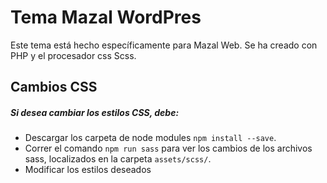 # Tema Mazal WordPres  

Este tema está hecho específicamente para Mazal Web.
Se ha creado con PHP y el procesador css Scss.

## Cambios CSS

##### Si desea cambiar los estilos CSS, debe:
* Descargar los carpeta de node modules `npm install --save`.
* Correr el comando `npm run sass` para ver los cambios de los archivos sass, localizados en la carpeta `assets/scss/`.
* Modificar los estilos deseados